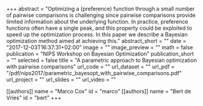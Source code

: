 +++
abstract = "Optimizing a (preference) function through a small number of pairwise comparisons is challenging since pairwise comparisons provide limited information about the underlying function. In practice, preference functions often have a single peak, and this property could be exploited to speed up the optimization process. In this paper we describe a Bayesian optimization method aimed at achieving this."
abstract_short = ""
date = "2017-12-03T16:37:31+02:00"
image = ""
image_preview = ""
math = false
publication = "NIPS Workshop on Bayesian Optimization"
publication_short = ""
selected = false
title = "A parametric approach to Bayesian optimization with pairwise comparisons"
url_code = ""
url_dataset = ""
url_pdf = "/pdf/nips2017/parametric_bayesopt_with_pairwise_comparisons.pdf"
url_project = ""
url_slides = ""
url_video = ""

[[authors]]
    name = "Marco Cox"
    id = "marco"
[[authors]]
    name = "Bert de Vries"
    id = "bert"
+++

